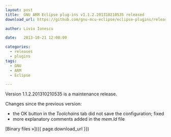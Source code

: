 ```yaml
---
layout: post
title:  GNU ARM Eclipse plug-ins v1.1.2.201310210535 released
download_url: https://github.com/gnu-mcu-eclipse/eclipse-plugins/releases/tag/v1.1.2-201310210535

author: Liviu Ionescu

date:   2013-10-21 12:00:00

categories:
  - releases
  - plugins
tags:
  - GNU
  - ARM
  - Eclipse

---
```


Version 1.1.2.201310210535 is a maintenance release.

Changes since the previous version:

* the OK button in the _Toolchains_ tab did not save the configuration; fixed
* more explanatory comments added in the _mem.ld_ file

[Binary files »]({{ page.download_url }})

